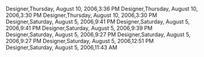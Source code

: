 ﻿Designer,Thursday, August 10, 2006,3:36 PMDesigner,Thursday, August 10, 2006,3:30 PMDesigner,Thursday, August 10, 2006,3:30 PMDesigner,Saturday, August 5, 2006,9:41 PMDesigner,Saturday, August 5, 2006,9:41 PMDesigner,Saturday, August 5, 2006,9:39 PMDesigner,Saturday, August 5, 2006,9:27 PMDesigner,Saturday, August 5, 2006,9:27 PMDesigner,Saturday, August 5, 2006,12:51 PMDesigner,Saturday, August 5, 2006,11:43 AM